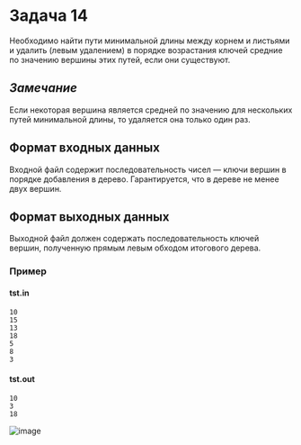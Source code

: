 # Задача 14

Необходимо найти пути минимальной длины между корнем и листьями и удалить (левым удалением) в порядке возрастания ключей средние по значению вершины этих путей, если они существуют.

## ***Замечание***
Если некоторая вершина является средней по значению для нескольких путей минимальной длины, то удаляется она только один раз.

## Формат входных данных
Входной файл содержит последовательность чисел — ключи вершин в порядке добавления в дерево. Гарантируется, что в дереве не менее двух вершин.

## Формат выходных данных
Выходной файл должен содержать последовательность ключей вершин, полученную прямым левым обходом итогового дерева.

### Пример
#### tst.in
```
10
15
13
18
5
8
3
```
#### tst.out
```
10
3
18
```
![image](https://github.com/dulcean/Algorithms-BSU-4-sem/assets/54591485/eae3c539-9c98-4493-bdf4-e76b91f2593d)
